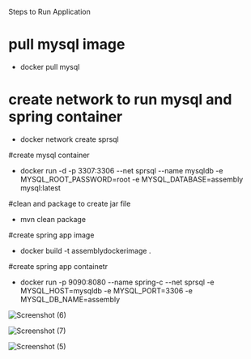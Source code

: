 Steps to Run Application

# pull mysql image

- docker pull mysql

# create network to run mysql and spring container

- docker network create sprsql

#create mysql container

- docker run -d -p 3307:3306 --net sprsql  --name mysqldb -e MYSQL_ROOT_PASSWORD=root -e MYSQL_DATABASE=assembly mysql:latest

#clean and package  to create jar file

- mvn clean package

#create spring app image

- docker build -t assemblydockerimage .

#create spring app containetr

- docker run -p 9090:8080 --name spring-c --net sprsql  -e MYSQL_HOST=mysqldb -e MYSQL_PORT=3306 -e MYSQL_DB_NAME=assembly


![Screenshot (6)](https://github.com/AbdulRafeyKhan/JavaAssignment2/assets/36784542/5a64e9cf-f645-4245-90ff-3e7773f1dacf)


![Screenshot (7)](https://github.com/AbdulRafeyKhan/JavaAssignment2/assets/36784542/4a9cf5d1-707c-40cb-be82-1e7f2842d21e)

![Screenshot (5)](https://github.com/AbdulRafeyKhan/JavaAssignment2/assets/36784542/6fde645b-509a-4af4-924d-468c6302907f)






